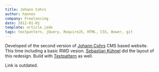 ```yaml
---                
title: Johann Cohrs
author: hannes
company: Freelancing
date: 2012-01-01
template: article.jade
tags: textpattern, jQuery, RequireJS, HTML, CSS, Bower, git
---
```


Developed of the second version of [Johann Cohrs][3] CMS based website. This time including a basic RWD vesion. [Sebastian Kühnel][2] did the layout of this redesign.
Build with [Textpattern][1] as well.  
  
Link is outdated.

[1]: http://textpattern.com
[2]: http://www.sebastiankuehnel.com
[3]: http://www.johanncohrs.com
